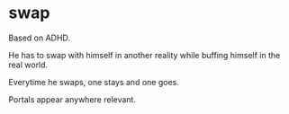 # swap

Based on ADHD.

He has to swap with himself in another reality while buffing himself in the real world.

Everytime he swaps, one stays and one goes.

Portals appear anywhere relevant.
